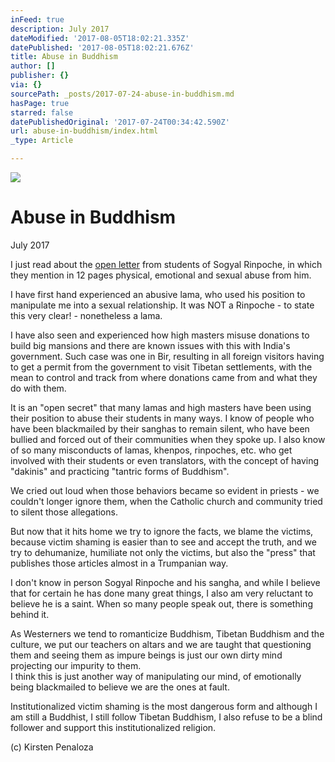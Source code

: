```yaml
---
inFeed: true
description: July 2017
dateModified: '2017-08-05T18:02:21.335Z'
datePublished: '2017-08-05T18:02:21.676Z'
title: Abuse in Buddhism
author: []
publisher: {}
via: {}
sourcePath: _posts/2017-07-24-abuse-in-buddhism.md
hasPage: true
starred: false
datePublishedOriginal: '2017-07-24T00:34:42.590Z'
url: abuse-in-buddhism/index.html
_type: Article

---
```

![](https://the-grid-user-content.s3-us-west-2.amazonaws.com/0dd34fed-b489-46a3-a500-4cc190979fa7.jpg)

# Abuse in Buddhism

July 2017

I just read about the [open letter][0] from students of Sogyal Rinpoche, in which they mention in 12 pages physical, emotional and sexual abuse from him.

I have first hand experienced an abusive lama, who used his position to manipulate me into a sexual relationship. It was NOT a Rinpoche - to state this very clear! - nonetheless a lama.

I have also seen and experienced how high masters misuse donations to build big mansions and there are known issues with this with India's government. Such case was one in Bir, resulting in all foreign visitors having to get a permit from the government to visit Tibetan settlements, with the mean to control and track from where donations came from and what they do with them.

It is an "open secret" that many lamas and high masters have been using their position to abuse their students in many ways. I know of people who have been blackmailed by their sanghas to remain silent, who have been bullied and forced out of their communities when they spoke up. I also know of so many misconducts of lamas, khenpos, rinpoches, etc. who get involved with their students or even translators, with the concept of having "dakinis" and practicing "tantric forms of Buddhism".

We cried out loud when those behaviors became so evident in priests - we couldn't longer ignore them, when the Catholic church and community tried to silent those allegations.

But now that it hits home we try to ignore the facts, we blame the victims, because victim shaming is easier than to see and accept the truth, and we try to dehumanize, humiliate not only the victims, but also the "press" that publishes those articles almost in a Trumpanian way.

I don't know in person Sogyal Rinpoche and his sangha, and while I believe that for certain he has done many great things, I also am very reluctant to believe he is a saint. When so many people speak out, there is something behind it.

As Westerners we tend to romanticize Buddhism, Tibetan Buddhism and the culture, we put our teachers on altars and we are taught that questioning them and seeing them as impure beings is just our own dirty mind projecting our impurity to them.  
I think this is just another way of manipulating our mind, of emotionally being blackmailed to believe we are the ones at fault.

Institutionalized victim shaming is the most dangerous form and although I am still a Buddhist, I still follow Tibetan Buddhism, I also refuse to be a blind follower and support this institutionalized religion.

(c) Kirsten Penaloza

[0]: https://www.lionsroar.com/letter-to-sogyal-rinpoche-from-current-and-ex-rigpa-members-details-abuse-allegations/